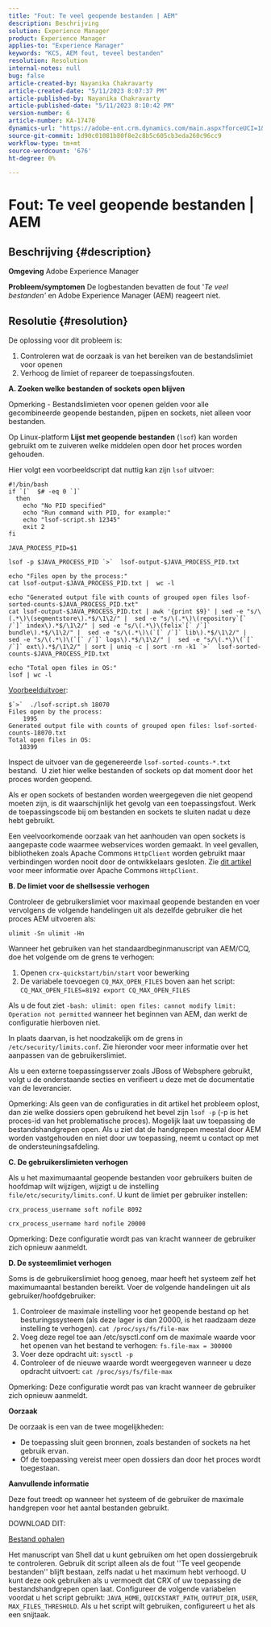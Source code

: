 ```yaml
---
title: "Fout: Te veel geopende bestanden | AEM"
description: Beschrijving
solution: Experience Manager
product: Experience Manager
applies-to: "Experience Manager"
keywords: "KCS, AEM fout, teveel bestanden"
resolution: Resolution
internal-notes: null
bug: false
article-created-by: Nayanika Chakravarty
article-created-date: "5/11/2023 8:07:37 PM"
article-published-by: Nayanika Chakravarty
article-published-date: "5/11/2023 8:10:42 PM"
version-number: 6
article-number: KA-17470
dynamics-url: "https://adobe-ent.crm.dynamics.com/main.aspx?forceUCI=1&pagetype=entityrecord&etn=knowledgearticle&id=4792ab77-37f0-ed11-8849-6045bd006239"
source-git-commit: 1d90c01081b80f8e2c8b5c605cb3eda260c96cc9
workflow-type: tm+mt
source-wordcount: '676'
ht-degree: 0%

---
```


# Fout: Te veel geopende bestanden | AEM

## Beschrijving {#description}

<b>Omgeving</b>
Adobe Experience Manager


<b>Probleem/symptomen</b>
De logbestanden bevatten de fout &#39;*Te veel bestanden&#39;* en Adobe Experience Manager (AEM) reageert niet.




## Resolutie {#resolution}


De oplossing voor dit probleem is:

1. Controleren wat de oorzaak is van het bereiken van de bestandslimiet voor openen
2. Verhoog de limiet of repareer de toepassingsfouten.


<b>A. Zoeken welke bestanden of sockets open blijven</b>

Opmerking - Bestandslimieten voor openen gelden voor alle gecombineerde geopende bestanden, pijpen en sockets, niet alleen voor bestanden.

Op Linux-platform <b>Lijst met geopende bestanden</b> (`lsof`) kan worden gebruikt om te zuiveren welke middelen open door het proces worden gehouden.

Hier volgt een voorbeeldscript dat nuttig kan zijn `lsof` uitvoer:


```
#!/bin/bash
if `[`  $# -eq 0 `]` 
  then
    echo "No PID specified"
    echo "Run command with PID, for example:"
    echo "lsof-script.sh 12345"
    exit 2
fi
 
JAVA_PROCESS_PID=$1
 
lsof -p $JAVA_PROCESS_PID `>`  lsof-output-$JAVA_PROCESS_PID.txt
 
echo "Files open by the process:"
cat lsof-output-$JAVA_PROCESS_PID.txt |  wc -l
 
echo "Generated output file with counts of grouped open files lsof-sorted-counts-$JAVA_PROCESS_PID.txt"
cat lsof-output-$JAVA_PROCESS_PID.txt | awk '{print $9}' | sed -e "s/\(.*\)\(segmentstore\).*$/\1\2/" |  sed -e "s/\(.*\)\(repository`[` /`]` index\).*$/\1\2/" | sed -e "s/\(.*\)\(felix`[` /`]` bundle\).*$/\1\2/" |  sed -e "s/\(.*\)\(`[` /`]` lib\).*$/\1\2/" |  sed -e "s/\(.*\)\(`[` /`]` logs\).*$/\1\2/" |  sed -e "s/\(.*\)\(`[` /`]` ext\).*$/\1\2/" | sort | uniq -c | sort -rn -k1 `>`  lsof-sorted-counts-$JAVA_PROCESS_PID.txt
 
echo "Total open files in OS:"
lsof | wc -l
```


<u>Voorbeelduitvoer</u>:


```
$`>`  ./lsof-script.sh 18070
Files open by the process:
    1995
Generated output file with counts of grouped open files: lsof-sorted-counts-18070.txt
Total open files in OS:
   18399
```


Inspect de uitvoer van de gegenereerde `lsof-sorted-counts-*.txt` bestand.  U ziet hier welke bestanden of sockets op dat moment door het proces worden geopend.

Als er open sockets of bestanden worden weergegeven die niet geopend moeten zijn, is dit waarschijnlijk het gevolg van een toepassingsfout. Werk de toepassingscode bij om bestanden en sockets te sluiten nadat u deze hebt gebruikt.

Een veelvoorkomende oorzaak van het aanhouden van open sockets is aangepaste code waarmee webservices worden gemaakt. In veel gevallen, bibliotheken zoals Apache Commons `HttpClient` worden gebruikt maar verbindingen worden nooit door de ontwikkelaars gesloten. Zie [dit artikel](https://stackoverflow.com/questions/43454514/proper-usage-of-apache-httpclient-and-when-to-close-it) voor meer informatie over Apache Commons `HttpClient`.

<b>B. De limiet voor de shellsessie verhogen</b>

Controleer de gebruikerslimiet voor maximaal geopende bestanden en voer vervolgens de volgende handelingen uit als dezelfde gebruiker die het proces AEM uitvoeren als:

`ulimit -Sn ulimit -Hn`

Wanneer het gebruiken van het standaardbeginmanuscript van AEM/CQ, doe het volgende om de grens te verhogen:

1. Openen `crx-quickstart/bin/start` voor bewerking
2. De variabele toevoegen `CQ_MAX_OPEN_FILES` boven aan het script:    `CQ_MAX_OPEN_FILES=8192 export CQ_MAX_OPEN_FILES`


Als u de fout ziet `-bash: ulimit: open files: cannot modify limit: Operation not permitted` wanneer het beginnen van AEM, dan werkt de configuratie hierboven niet.

In plaats daarvan, is het noodzakelijk om de grens in `/etc/security/limits.conf`. Zie hieronder voor meer informatie over het aanpassen van de gebruikerslimiet.

Als u een externe toepassingsserver zoals JBoss of Websphere gebruikt, volgt u de onderstaande secties en verifieert u deze met de documentatie van de leverancier.

Opmerking: Als geen van de configuraties in dit artikel het probleem oplost, dan zie welke dossiers open gebruikend het bevel zijn `lsof -p` (-p is het proces-id van het problematische proces). Mogelijk laat uw toepassing de bestandshandgrepen open. Als u ziet dat de handgrepen meestal door AEM worden vastgehouden en niet door uw toepassing, neemt u contact op met de ondersteuningsafdeling.

<b>C. De gebruikerslimieten verhogen</b>

Als u het maximumaantal geopende bestanden voor gebruikers buiten de hoofdmap wilt wijzigen, wijzigt u de instelling `file/etc/security/limits.conf`. U kunt de limiet per gebruiker instellen:

`crx_process_username soft nofile 8092`

`crx_process_username hard nofile 20000`

Opmerking: Deze configuratie wordt pas van kracht wanneer de gebruiker zich opnieuw aanmeldt.

<b>D. De systeemlimiet verhogen</b>

Soms is de gebruikerslimiet hoog genoeg, maar heeft het systeem zelf het maximumaantal bestanden bereikt. Voer de volgende handelingen uit als gebruiker/hoofdgebruiker:

1. Controleer de maximale instelling voor het geopende bestand op het besturingssysteem (als deze lager is dan 20000, is het raadzaam deze instelling te verhogen).
   `cat /proc/sys/fs/file-max`
2. Voeg deze regel toe aan /etc/sysctl.conf om de maximale waarde voor het openen van het bestand te verhogen:
   `fs.file-max = 300000`
3. Voer deze opdracht uit:
   `sysctl -p`
4. Controleer of de nieuwe waarde wordt weergegeven wanneer u deze opdracht uitvoert:
   `cat /proc/sys/fs/file-max`


Opmerking: Deze configuratie wordt pas van kracht wanneer de gebruiker zich opnieuw aanmeldt.

<b>Oorzaak</b>

De oorzaak is een van de twee mogelijkheden:

- De toepassing sluit geen bronnen, zoals bestanden of sockets na het gebruik ervan.
- Of de toepassing vereist meer open dossiers dan door het proces wordt toegestaan.


<b>Aanvullende informatie</b>

Deze fout treedt op wanneer het systeem of de gebruiker de maximale handgrepen voor het aantal bestanden gebruikt.

DOWNLOAD DIT:

[Bestand ophalen](https://helpx.adobe.com/content/dam/help/en/experience-manager/kb/CQ55MonitoringTooManyOpenFiles/jcr_content/main-pars/download-section/download-1/disable-monitoring-scripts-1.0.zip "check_open_files.sh")

Het manuscript van Shell dat u kunt gebruiken om het open dossiergebruik te controleren. Gebruik dit script alleen als de fout &#39;&#39;Te veel geopende bestanden&#39;&#39; blijft bestaan, zelfs nadat u het maximum hebt verhoogd. U kunt deze ook gebruiken als u vermoedt dat CRX of uw toepassing de bestandshandgrepen open laat. Configureer de volgende variabelen voordat u het script gebruikt: `JAVA_HOME`, `QUICKSTART_PATH`, `OUTPUT_DIR`, `USER`, `MAX_FILES_THRESHOLD`. Als u het script wilt gebruiken, configureert u het als een snijtaak.
